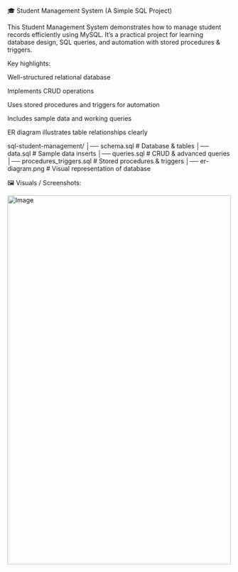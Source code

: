 🎓 Student Management System (A Simple SQL Project)

This Student Management System demonstrates how to manage student records efficiently using MySQL.
It’s a practical project for learning database design, SQL queries, and automation with stored procedures & triggers.

Key highlights:

Well-structured relational database

Implements CRUD operations

Uses stored procedures and triggers for automation

Includes sample data and working queries

ER diagram illustrates table relationships clearly

sql-student-management/
│── schema.sql              # Database & tables
│── data.sql                # Sample data inserts
│── queries.sql             # CRUD & advanced queries
│── procedures_triggers.sql # Stored procedures & triggers
│── er-diagram.png          # Visual representation of database

🖼 Visuals / Screenshots:

<img width="503" height="832" alt="Image" src="https://github.com/user-attachments/assets/c844ef66-588a-42c2-bfdf-959b25dca597" />
